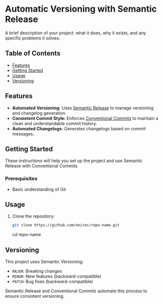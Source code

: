 # Automatic Versioning with Semantic Release 

A brief description of your project: what it does, why it exists, and any specific problems it solves.

## Table of Contents

- [Features](#features)
- [Getting Started](#getting-started)
- [Usage](#usage)
- [Versioning](#versioning)


## Features

- **Automated Versioning:** Uses [Semantic Release](https://semantic-release.gitbook.io/) to manage versioning and changelog generation.
- **Consistent Commit Style:** Enforces [Conventional Commits](https://www.conventionalcommits.org/) to maintain a clean and understandable commit history.
- **Automated Changelogs:** Generates changelogs based on commit messages.

## Getting Started

These instructions will help you set up the project and use Semantic Release with Conventional Commits.

### Prerequisites

- Basic understanding of Git

## Usage

1. Clone the repository:
   
   ```bash
   git clone https://github.com/neiroc/repo-name.git
   ```
   cd repo-name

## Versioning

This project uses Semantic Versioning:

- `MAJOR`: Breaking changes
- `MINOR`: New features (backward-compatible)
- `PATCH`: Bug fixes (backward-compatible)

Semantic Release and Conventional Commits automate this process to ensure consistent versioning.

